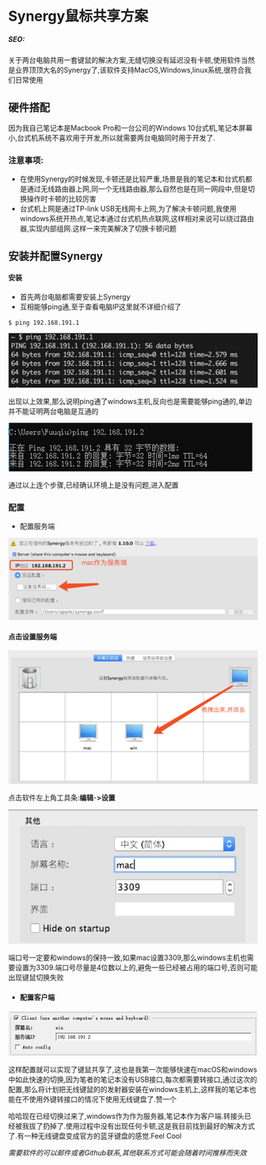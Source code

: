 # Synergy鼠标共享方案



##### SEO:

​	关于两台电脑共用一套键鼠的解决方案,无缝切换没有延迟没有卡顿,使用软件当然是业界顶顶大名的Synergy了,该软件支持MacOS,Windows,linux系统,很符合我们日常使用



## 硬件搭配

因为我自己笔记本是Macbook Pro和一台公司的Windows 10台式机,笔记本屏幕小,台式机系统不喜欢用于开发,所以就需要两台电脑同时用于开发了.

### 注意事项:

- 在使用Synergy的时候发现,卡顿还是比较严重,场景是我的笔记本和台式机都是通过无线路由器上网,同一个无线路由器,那么自然也是在同一网段中,但是切换操作时卡顿的比较厉害
- 台式机上网是通过TP-link USB无线网卡上网,为了解决卡顿问题,我使用windows系统开热点,笔记本通过台式机热点联网,这样相对来说可以绕过路由器,实现内部组网.这样一来完美解决了切换卡顿问题



## 安装并配置Synergy

#### 安装

- 首先两台电脑都需要安装上Synergy
- 互相能够ping通,至于查看电脑IP这里就不详细介绍了

```Shell
$ ping 192.168.191.1
```

![image-20180807101108195](assets/image-20180807101108195.png)

出现以上效果,那么说明ping通了windows主机,反向也是需要能够ping通的,单边并不能证明两台电脑是互通的



![image-20180807101604905](assets/image-20180807101604905.png)

通过以上连个步骤,已经确认环境上是没有问题,进入配置



### 配置

- 配置服务端

![image-20180807102454890](assets/image-20180807102454890.png)



#### 点击设置服务端

![image-20180807102534306](assets/image-20180807102534306.png)



点击软件左上角工具条:**编辑**-**>设置**

![image-20180807102628482](assets/image-20180807102628482.png)



端口号一定要和windows的保持一致,如果mac设置3309,那么windows主机也需要设置为3309.端口号尽量是4位数以上的,避免一些已经被占用的端口号,否则可能出现键鼠切换失败



- #### 配置客户端

![image-20180807102902072](assets/image-20180807102902072.png)

这样配置就可以实现了键鼠共享了,这也是我第一次能够快速在macOS和windows中如此快速的切换,因为笔者的笔记本没有USB接口,每次都需要转接口,通过这次的配置,那么将计划把无线键鼠的的发射器安装在windows主机上,这样我的笔记本也能在不使用外键转接口的情况下使用无线键盘了.赞一个

哈哈现在已经切换过来了,windows作为作为服务器,笔记本作为客户端.转接头已经被我拔了扔掉了.使用过程中没有出现任何卡顿,这是我目前找到最好的解决方式了.有一种无线键盘变成官方的蓝牙键盘的感觉.Feel  Cool



*需要软件的可以邮件或者Github联系,其他联系方式可能会随着时间推移而失效*













